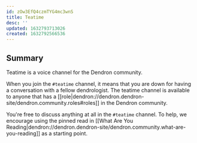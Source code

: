 ```yaml
---
id: zOw3EfQ4czmTYG4mc3wnS
title: Teatime
desc: ''
updated: 1632793713026
created: 1632792566536
---
```



## Summary

Teatime is a voice channel for the Dendron community.

When you join the `#teatime` channel, it means that you are down for having a conversation with a fellow dendrologist. 
The teatime channel is available to anyone that has a [[role|dendron://dendron.dendron-site/dendron.community.roles#roles]] in the Dendron community.

You're free to discuss anything at all in the `#teatime` channel. To help, we encourage using the pinned read in [[What Are You Reading|dendron://dendron.dendron-site/dendron.community.what-are-you-reading]] as a starting point.

